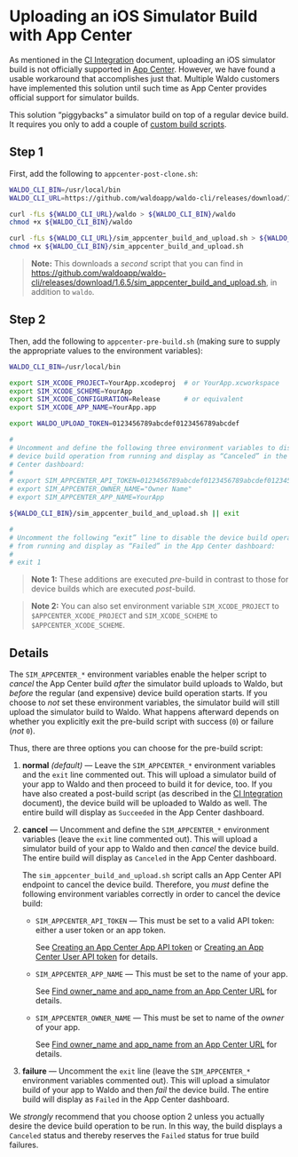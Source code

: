 # Uploading an iOS Simulator Build with App Center

As mentioned in the [CI Integration](CI_INTEGRATION.md) document, uploading an
iOS simulator build is not officially supported in [App Center]. However, we
have found a usable workaround that accomplishes just that. Multiple Waldo
customers have implemented this solution until such time as App Center provides
official support for simulator builds.

This solution “piggybacks” a simulator build on top of a regular device build.
It requires you only to add a couple of [custom build scripts][build_scripts].

## Step 1

First, add the following to `appcenter-post-clone.sh`:

```bash
WALDO_CLI_BIN=/usr/local/bin
WALDO_CLI_URL=https://github.com/waldoapp/waldo-cli/releases/download/1.6.5

curl -fLs ${WALDO_CLI_URL}/waldo > ${WALDO_CLI_BIN}/waldo
chmod +x ${WALDO_CLI_BIN}/waldo

curl -fLs ${WALDO_CLI_URL}/sim_appcenter_build_and_upload.sh > ${WALDO_CLI_BIN}/sim_appcenter_build_and_upload.sh
chmod +x ${WALDO_CLI_BIN}/sim_appcenter_build_and_upload.sh
```

> **Note:** This downloads a _second_ script that you can find in
> https://github.com/waldoapp/waldo-cli/releases/download/1.6.5/sim_appcenter_build_and_upload.sh,
> in addition to `waldo`.

## Step 2

Then, add the following to `appcenter-pre-build.sh` (making sure to supply the
appropriate values to the environment variables):

```bash
WALDO_CLI_BIN=/usr/local/bin

export SIM_XCODE_PROJECT=YourApp.xcodeproj  # or YourApp.xcworkspace
export SIM_XCODE_SCHEME=YourApp
export SIM_XCODE_CONFIGURATION=Release      # or equivalent
export SIM_XCODE_APP_NAME=YourApp.app

export WALDO_UPLOAD_TOKEN=0123456789abcdef0123456789abcdef

#
# Uncomment and define the following three environment variables to disable the
# device build operation from running and display as “Canceled” in the App
# Center dashboard:
#
# export SIM_APPCENTER_API_TOKEN=0123456789abcdef0123456789abcdef01234567
# export SIM_APPCENTER_OWNER_NAME="Owner Name"
# export SIM_APPCENTER_APP_NAME=YourApp

${WALDO_CLI_BIN}/sim_appcenter_build_and_upload.sh || exit

#
# Uncomment the following “exit” line to disable the device build operation
# from running and display as “Failed” in the App Center dashboard:
#
# exit 1
```

> **Note 1:** These additions are executed _pre_-build in contrast to those for
> device builds which are executed _post_-build.

> **Note 2:** You can also set environment variable `SIM_XCODE_PROJECT` to
> `$APPCENTER_XCODE_PROJECT` and `SIM_XCODE_SCHEME` to
> `$APPCENTER_XCODE_SCHEME`.

## Details

The `SIM_APPCENTER_*` environment variables enable the helper script to
_cancel_ the App Center build _after_ the simulator build uploads to Waldo, but
_before_ the regular (and expensive) device build operation starts. If you
choose to _not_ set these environment variables, the simulator build will still
upload the simulator build to Waldo. What happens afterward depends on whether
you explicitly exit the pre-build script with success (`0`) or failure (_not_
`0`).

Thus, there are three options you can choose for the pre-build script:

1. **normal** _(default)_ — Leave the `SIM_APPCENTER_*` environment variables
   and the `exit` line commented out. This will upload a simulator build of
   your app to Waldo and then proceed to build it for device, too. If you have
   also created a post-build script (as described in the [CI
   Integration](CI_INTEGRATION.md) document), the device build will be uploaded
   to Waldo as well. The entire build will display as `Succeeded` in the App
   Center dashboard.

2. **cancel** — Uncomment and define the `SIM_APPCENTER_*` environment
   variables (leave the `exit` line commented out). This will upload a
   simulator build of your app to Waldo and then _cancel_ the device build. The
   entire build will display as `Canceled` in the App Center dashboard.

   The `sim_appcenter_build_and_upload.sh` script calls an App Center API
   endpoint to cancel the device build. Therefore, you _must_ define the
   following environment variables correctly in order to cancel the device
   build:

   - `SIM_APPCENTER_API_TOKEN` — This must be set to a valid API token: either
     a user token or an app token.

     See [Creating an App Center App API token][app_api_token] or [Creating an
     App Center User API token][user_api_token] for details.

   - `SIM_APPCENTER_APP_NAME` — This must be set to the name of your app.

     See [Find owner_name and app_name from an App Center URL][owner_app_names]
     for details.

   - `SIM_APPCENTER_OWNER_NAME` — This must be set to name of the _owner_ of
     your app.

     See [Find owner_name and app_name from an App Center URL][owner_app_names]
     for details.

3. **failure** — Uncomment the `exit` line (leave the `SIM_APPCENTER_*`
   environment variables commented out). This will upload a simulator build of
   your app to Waldo and then _fail_ the device build. The
   entire build will display as `Failed` in the App Center dashboard.

We _strongly_ recommend that you choose option 2 unless you actually desire the
device build operation to be run. In this way, the build displays a `Canceled`
status and thereby reserves the `Failed` status for true build failures.

[App Center]:   https://appcenter.ms

[app_api_token]:    https://docs.microsoft.com/en-us/appcenter/api-docs/#creating-an-app-center-app-api-token
[build_scripts]:    https://docs.microsoft.com/en-us/appcenter/build/custom/scripts/
[owner_app_names]:  https://docs.microsoft.com/en-us/appcenter/api-docs/#find-owner_name-and-app_name-from-an-app-center-url
[user_api_token]:   https://docs.microsoft.com/en-us/appcenter/api-docs/#creating-an-app-center-user-api-token
